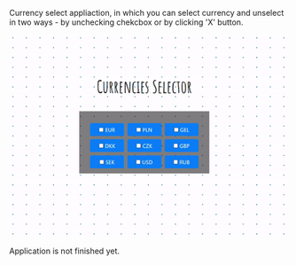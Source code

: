 Currency select appliaction, in which you can select currency and unselect in two ways - by unchecking chekcbox or by clicking 'X' button.

![picture](/public/media/currencies-gif.gif)

Application is not finished yet.